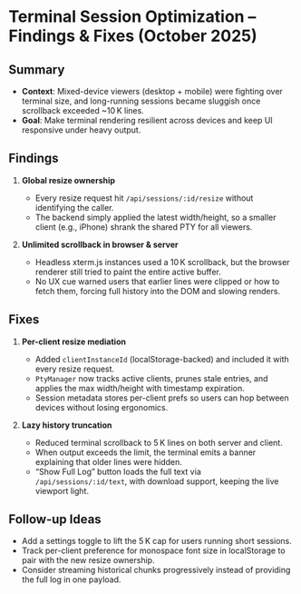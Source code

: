 # Terminal Session Optimization – Findings & Fixes (October 2025)

## Summary
- **Context**: Mixed-device viewers (desktop + mobile) were fighting over terminal size, and long-running sessions became sluggish once scrollback exceeded ~10 K lines.
- **Goal**: Make terminal rendering resilient across devices and keep UI responsive under heavy output.

## Findings
1. **Global resize ownership**
   - Every resize request hit `/api/sessions/:id/resize` without identifying the caller.
   - The backend simply applied the latest width/height, so a smaller client (e.g., iPhone) shrank the shared PTY for all viewers.

2. **Unlimited scrollback in browser & server**
   - Headless xterm.js instances used a 10 K scrollback, but the browser renderer still tried to paint the entire active buffer.
   - No UX cue warned users that earlier lines were clipped or how to fetch them, forcing full history into the DOM and slowing renders.

## Fixes
1. **Per-client resize mediation**
   - Added `clientInstanceId` (localStorage-backed) and included it with every resize request.
   - `PtyManager` now tracks active clients, prunes stale entries, and applies the max width/height with timestamp expiration.
   - Session metadata stores per-client prefs so users can hop between devices without losing ergonomics.

2. **Lazy history truncation**
   - Reduced terminal scrollback to 5 K lines on both server and client.
   - When output exceeds the limit, the terminal emits a banner explaining that older lines were hidden.
   - “Show Full Log” button loads the full text via `/api/sessions/:id/text`, with download support, keeping the live viewport light.

## Follow-up Ideas
- Add a settings toggle to lift the 5 K cap for users running short sessions.
- Track per-client preference for monospace font size in localStorage to pair with the new resize ownership.
- Consider streaming historical chunks progressively instead of providing the full log in one payload.
